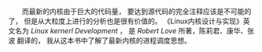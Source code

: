 　　而最新的内核由于巨大的代码量，
 要达到源代码的完全注释应该是不可能的了，
 但是从大粒度上进行的分析也是很有价值的。
 《Linux内核设计与实现》英文名为 *Linux kernerl Development* ，
 是 *Robert Love* 所著，陈莉君、康华、张波 翻译的，
 我从这本书中了解了最新内核的进程调度思想。